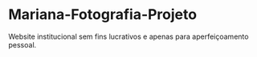 # Mariana-Fotografia-Projeto
Website institucional sem fins lucrativos e apenas para aperfeiçoamento pessoal.
